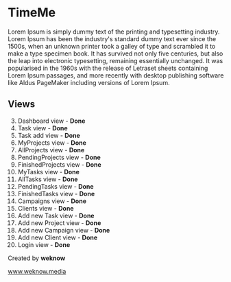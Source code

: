 # TimeMe

Lorem Ipsum is simply dummy text of the printing and typesetting industry. Lorem Ipsum has been the industry's standard dummy text ever since the 1500s, when an unknown printer took a galley of type and scrambled it to make a type specimen book. It has survived not only five centuries, but also the leap into electronic typesetting, remaining essentially unchanged. It was popularised in the 1960s with the release of Letraset sheets containing Lorem Ipsum passages, and more recently with desktop publishing software like Aldus PageMaker including versions of Lorem Ipsum.

Views 
- 
3. Dashboard view - **Done**
1. Task view - **Done**
2. Task add view - **Done**
3. MyProjects view - **Done**
3. AllProjects view - **Done**
3. PendingProjects view - **Done**
3. FinishedProjects view - **Done**
3. MyTasks view - **Done**
3. AllTasks view - **Done**
3. PendingTasks view - **Done**
3. FinishedTasks view - **Done**
3. Campaigns view - **Done**
3. Clients view - **Done**
3. Add new Task view - **Done**
3. Add new Project view - **Done**
3. Add new Campaign view - **Done**
3. Add new Client view - **Done**
5. Login view - **Done**

Created by **weknow**

www.weknow.media